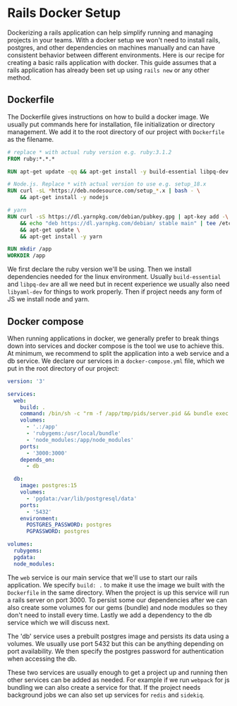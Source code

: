 # Rails Docker Setup

Dockerizing a rails application can help simplify running and managing projects in your teams. With a docker setup we won't need to install rails, postgres, and other dependencies on machines manually and can have consistent behavior between different environments. Here is our recipe for creating a basic rails application with docker. This guide assumes that a rails application has already been set up using `rails new` or any other method.

## Dockerfile

The Dockerfile gives instructions on how to build a docker image. We usually put commands here for installation, file initialization or directory management. We add it to the root directory of our project with `Dockerfile` as the filename.

```dockerfile
# replace * with actual ruby version e.g. ruby:3.1.2
FROM ruby:*.*.*

RUN apt-get update -qq && apt-get install -y build-essential libpq-dev libyaml-dev

# Node.js. Replace * with actual version to use e.g. setup_18.x
RUN curl -sL *https://deb.nodesource.com/setup_*.x | bash - \
    && apt-get install -y nodejs

# yarn
RUN curl -sS https://dl.yarnpkg.com/debian/pubkey.gpg | apt-key add -\
    && echo "deb https://dl.yarnpkg.com/debian/ stable main" | tee /etc/apt/sources.list.d/yarn.list \
    && apt-get update \
    && apt-get install -y yarn

RUN mkdir /app
WORKDIR /app
```

We first declare the ruby version we'll be using. Then we install dependencies needed for the linux environment. Usually `build-essential` and `libpq-dev` are all we need but in recent experience we usually also need `libyaml-dev` for things to work properly. Then if project needs any form of JS we install node and yarn.

## Docker compose

When running applications in docker, we generally prefer to break things down into services and docker compose is the tool we use to achieve this. At minimum, we recommend to split the application into a web service and a db service. We declare our services in a `docker-compose.yml` file, which we put in the root directory of our project:

```yaml
version: '3'

services:
  web:
    build: .
    command: /bin/sh -c "rm -f /app/tmp/pids/server.pid && bundle exec rails s -p 3000 -b '0.0.0.0'"
    volumes:
      - '.:/app'
      - 'rubygems:/usr/local/bundle'
      - 'node_modules:/app/node_modules'
    ports:
      - '3000:3000'
    depends_on:
      - db

  db:
    image: postgres:15
    volumes:
      - 'pgdata:/var/lib/postgresql/data'
    ports:
      - '5432'
    environment:
      POSTGRES_PASSWORD: postgres
      PGPASSWORD: postgres

volumes:
  rubygems:
  pgdata:
  node_modules:
```

The `web` service is our main service that we'll use to start our rails application. We specify `build: .` to make it use the image we built with the `Dockerfile` in the same directory. When the project is up this service will run a rails server on port 3000. To persist some our dependencies after we can also create some volumes for our gems (bundle) and node modules so they don't need to install every time. Lastly we add a dependency to the db service which we will discuss next.

The 'db' service uses a prebuilt postgres image and persists its data using a volumes. We usually use port 5432 but this can be anything depending on port availability. We then specify the postgres password for authentication when accessing the db.

These two services are usually enough to get a project up and running then other services can be added as needed. For example if we run `webpack` for js bundling we can also create a service for that. If the project needs background jobs we can also set up services for `redis` and `sidekiq`.
